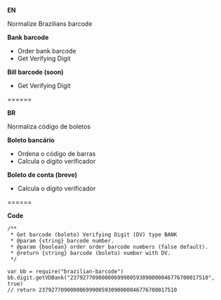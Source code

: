 **EN**

Normalize Brazilians barcode

**Bank barcode**

- Order bank barcode
- Get Verifying Digit

**Bill barcode (soon)**

- Get Verifying Digit

======

**BR**

Normaliza código de boletos

**Boleto bancário**

- Ordena o código de barras
- Calcula o digito verificador

**Boleto de conta (breve)**

- Calcula o digito verificador

======

**Code**

```
/**
 * Get barcode (boleto) Verifying Digit (DV) type BANK
 * @param {string} barcode number.
 * @param {boolean} order order barcode numbers (false default).
 * @return {string} barcode (boleto) number with DV.
 */

var bb = require("brazilian-barcode")
bb.digit.getVDBank("23792770900000699900593090000046776700017510", true)
// return 23792770900000699900593090000046776700017510
```
